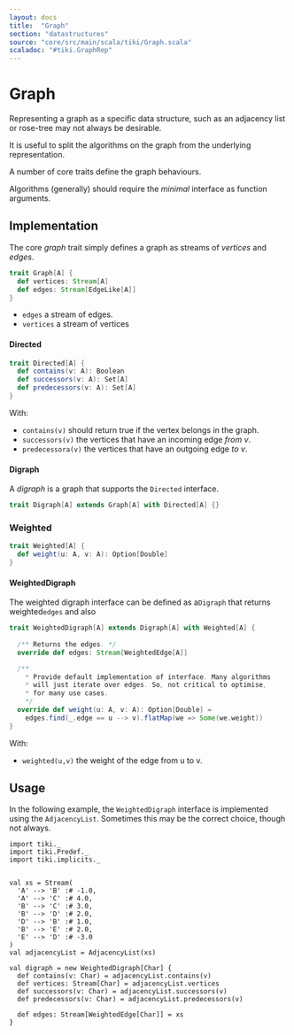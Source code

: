 ```yaml
---
layout: docs 
title:  "Graph"
section: "datastructures"
source: "core/src/main/scala/tiki/Graph.scala"
scaladoc: "#tiki.GraphRep"
---
```

# Graph

Representing a graph as a specific data structure, such as an adjacency list or rose-tree may 
not always be desirable.

It is useful to split the algorithms on the graph from the underlying representation.

A number of core traits define the graph behaviours.

Algorithms (generally) should require the _minimal_ interface as function arguments.


## Implementation

The core _graph_ trait simply defines a graph as streams of _vertices_ and _edges_.

```scala
trait Graph[A] {
  def vertices: Stream[A]
  def edges: Stream[EdgeLike[A]]
}
```
- `edges` a stream of edges.
- `vertices` a stream of vertices

#### Directed

```scala
trait Directed[A] {
  def contains(v: A): Boolean
  def successors(v: A): Set[A]
  def predecessors(v: A): Set[A]
}
```
With:

- `contains(v)` should return true if the vertex belongs in the graph.
- `successors(v)` the vertices that have an incoming edge *from* _v_.
- `predecessora(v)` the vertices that have an outgoing edge *to* _v_.

#### Digraph

A _digraph_ is a graph that supports the `Directed` interface.

```scala
trait Digraph[A] extends Graph[A] with Directed[A] {}
```

### Weighted

```scala
trait Weighted[A] {
  def weight(u: A, v: A): Option[Double]
}
```

#### WeightedDigraph

The weighted digraph interface can be defined as a`Digraph` that returns
 weighted`edges` and also


```scala
trait WeightedDigraph[A] extends Digraph[A] with Weighted[A] {
  
  /** Returns the edges. */
  override def edges: Stream[WeightedEdge[A]]

  /**
    * Provide default implementation of interface. Many algorithms
    * will just iterate over edges. So, not critical to optimise,
    * for many use cases.
    */
  override def weight(u: A, v: A): Option[Double] =
    edges.find(_.edge == u --> v).flatMap(we => Some(we.weight))
}
```
With:

- `weighted(u,v)` the weight of the edge from u to v.


## Usage

In the following example, the `WeightedDigraph` interface is implemented using the `AdjacencyList`.
Sometimes this may be the correct choice, though not always.

```tut
import tiki._
import tiki.Predef._
import tiki.implicits._


val xs = Stream(
  'A' --> 'B' :# -1.0,
  'A' --> 'C' :# 4.0,
  'B' --> 'C' :# 3.0,
  'B' --> 'D' :# 2.0,
  'D' --> 'B' :# 1.0,
  'B' --> 'E' :# 2.0,
  'E' --> 'D' :# -3.0
)
val adjacencyList = AdjacencyList(xs)

val digraph = new WeightedDigraph[Char] {
  def contains(v: Char) = adjacencyList.contains(v)
  def vertices: Stream[Char] = adjacencyList.vertices
  def successors(v: Char) = adjacencyList.successors(v)
  def predecessors(v: Char) = adjacencyList.predecessors(v)

  def edges: Stream[WeightedEdge[Char]] = xs
}
    
```

